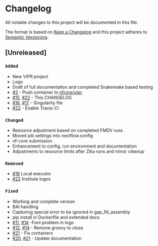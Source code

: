 # Changelog
All notable changes to this project will be documented in this file.

The format is based on [Keep a Changelog](http://keepachangelog.com/en/1.0.0/)
and this project adheres to [Semantic Versioning](http://semver.org/spec/v2.0.0.html).

## [Unreleased]
### `Added`
  - New ViPR project
  - Logo
  - Draft of full documentation and completed Snakemake based testing
  - [#2](https://github.com/nf-core/vipr/pull/17) - Push container to [nfcore/vipr](https://hub.docker.com/r/nfcore/vipr/)
  - [#15](https://github.com/nf-core/vipr/issues/15), [#22](https://github.com/nf-core/vipr/pull/22) - This CHANGELOG
  - [#16](https://github.com/nf-core/vipr/issues/16), [#17](https://github.com/nf-core/vipr/pull/17) - Singularity file
  - [#22](https://github.com/nf-core/vipr/pull/22) - Enable Travis-CI

### `Changed`
  - Resource adjustment based on completed FMDV runs
  - Moved job settings into nextflow.config
  - nf-core submission
  - Enhancement to config, run environment and documentation
  - Adjustments to resource limits after Zika runs and minor cleanup

### `Removed`
  - [#18](https://github.com/nf-core/vipr/pull/18) Local executor
  - [#22](https://github.com/nf-core/vipr/pull/22) Institute logos

### `Fixed`
  - Working and complete version
  - BAI handling
  - Capturing special error to be ignored in gap_fill_assembly
  - pip install in Dockerfile and extended docs
  - [#11](https://github.com/nf-core/vipr/issues/11), [#14](https://github.com/nf-core/vipr/pull/14) -Font problem in logo
  - [#12](https://github.com/nf-core/vipr/issues/12), [#14](https://github.com/nf-core/vipr/pull/14) - Remove groovy to close
  - [#21](https://github.com/nf-core/vipr/pull/21) - Fix containers
  - [#20](https://github.com/nf-core/vipr/pull/20), [#21](https://github.com/nf-core/vipr/pull/21) - Update documentation
